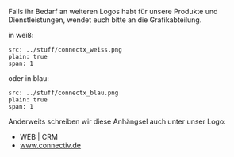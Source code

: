 Falls ihr Bedarf an weiteren Logos habt für unsere Produkte und Dienstleistungen, wendet euch bitte an die Grafikabteilung.

in weiß:

```image
src: ../stuff/connectx_weiss.png
plain: true
span: 1
```

oder in blau:

```image
src: ../stuff/connectx_blau.png
plain: true
span: 1
```


Anderweits schreiben wir diese Anhängsel auch unter unser Logo:
- WEB | CRM
- www.connectiv.de
